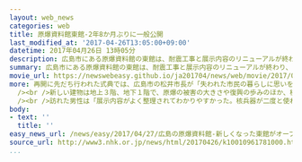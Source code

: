 ```yaml
---
layout: web_news
categories: web
title: 原爆資料館東館-2年8か月ぶりに一般公開
last_modified_at: '2017-04-26T13:05:00+09:00'
datetime: 2017年04月26日 13時05分
description: 広島市にある原爆資料館の東館は、耐震工事と展示内容のリニューアルが終わり、２６日から２年８か月ぶりに一般公開が行われています。
summary: 広島市にある原爆資料館の東館は、耐震工事と展示内容のリニューアルが終わり、２６日から２年８か月ぶりに一般公開が行われています。
movie_url: https://newswebeasy.github.io/ja201704/news/web/movie/2017/04/27/k10010961781000.mp4
more: 再開に先だち行われた式典では、広島市の松井市長が「失われた市民の暮らしに思いをはせ、核兵器という『絶対悪である非人道性の脅威』を深く理解してもらいたい」とあいさつしました。<br
  /><br />新しい建物は地上３階、地下１階で、原爆の被害の大きさや復興の歩みのほか、核兵器をめぐる国際情勢などを知ることができます。<br /><br />「ホワイトパノラマ」という展示では、市街地が、熱線と爆風で一瞬にして破壊された様子を、模型とコンピューターグラフィックスの映像で再現しています。また、高温で溶けた瓦や瓶の実物に直接、触れることができるコーナーも設けられています。<br
  /><br />訪れた男性は「展示内容がよく整理されてわかりやすかった。核兵器が二度と使われてはならないと強く感じた」と話していました。<br /><br />原爆資料館は、被爆した人の遺品を中心に展示されている本館が、２６日から改修工事のため閉鎖され、来年の夏から一般公開が行われる予定です。
body:
- text: ''
  title: ''
easy_news_url: /news/easy/2017/04/27/広島の原爆資料館-新しくなった東館がオープン/
source_url: http://www3.nhk.or.jp/news/html/20170426/k10010961781000.html
...
```

